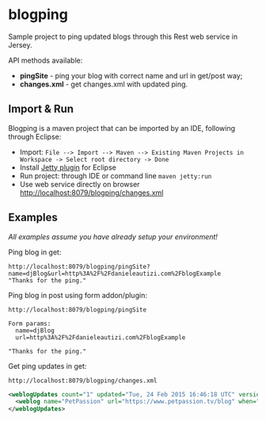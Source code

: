 # blogping
Sample project to ping updated blogs through this Rest web service in Jersey.

API methods available:
* **pingSite** - ping your blog with correct name and url in get/post way;
* **changes.xml** - get changes.xml with updated ping.

## Import & Run
Blogping is a maven project that can be imported by an IDE, following through Eclipse:

* Import: ` File --> Import --> Maven --> Existing Maven Projects in Workspace -> Select root directory -> Done `
* Install [Jetty plugin](http://eclipse-jetty.github.io/installation.html) for Eclipse  
* Run project: through IDE or command line `maven jetty:run`
* Use web service directly on browser [http://localhost:8079/blogping/changes.xml](http://localhost:8079/blogping/changes.xml)

## Examples
*All examples assume you have already setup your environment!*

Ping blog in get:

```
http://localhost:8079/blogping/pingSite?name=djBlog&url=http%3A%2F%2Fdanieleautizi.com%2FblogExample
"Thanks for the ping."
```

Ping blog in post using form addon/plugin:

```
http://localhost:8079/blogping/pingSite

Form params: 
  name=djBlog
  url=http%3A%2F%2Fdanieleautizi.com%2FblogExample
  
"Thanks for the ping."
```

Get ping updates in get:

```
http://localhost:8079/blogping/changes.xml
```
```xml
<weblogUpdates count="1" updated="Tue, 24 Feb 2015 16:46:18 UTC" version="1">
  <weblog name="PetPassion" url="https://www.petpassion.tv/blog" when="2207"/>
</weblogUpdates>
```
